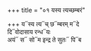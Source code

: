 +++
title = "०१ यस्य त्यच्छम्बरं"

+++
य᳓स्य त्य᳓च् छ᳓म्बरम् म᳓दे  
दि᳓वोदासाय रन्ध᳓यः  
अयं᳓ स᳓ सो᳓म इन्द्र ते सुतः᳓ पि᳓ब